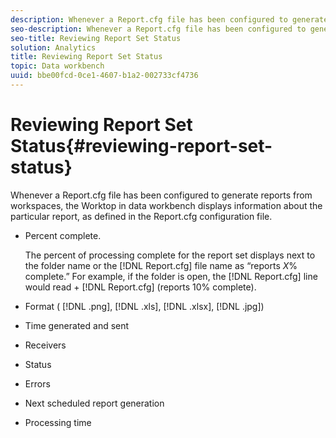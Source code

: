 ```yaml
---
description: Whenever a Report.cfg file has been configured to generate reports from workspaces, the Worktop in data workbench displays information about the particular report, as defined in the Report.cfg configuration file.
seo-description: Whenever a Report.cfg file has been configured to generate reports from workspaces, the Worktop in data workbench displays information about the particular report, as defined in the Report.cfg configuration file.
seo-title: Reviewing Report Set Status
solution: Analytics
title: Reviewing Report Set Status
topic: Data workbench
uuid: bbe00fcd-0ce1-4607-b1a2-002733cf4736
---
```


# Reviewing Report Set Status{#reviewing-report-set-status}

Whenever a Report.cfg file has been configured to generate reports from workspaces, the Worktop in data workbench displays information about the particular report, as defined in the Report.cfg configuration file.

* Percent complete.

  The percent of processing complete for the report set displays next to the folder name or the [!DNL Report.cfg] file name as “reports *X*% complete.” For example, if the folder is open, the [!DNL Report.cfg] line would read + [!DNL Report.cfg] (reports 10% complete). 
* Format ( [!DNL .png], [!DNL .xls], [!DNL .xlsx], [!DNL .jpg]) 

* Time generated and sent 
* Receivers 
* Status 
* Errors 
* Next scheduled report generation 
* Processing time

